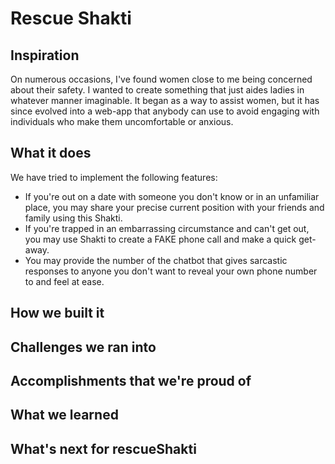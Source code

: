 # Rescue Shakti

## Inspiration
On numerous occasions, I've found women close to me being concerned about their safety. I wanted to create something that just aides ladies in whatever manner imaginable. It began as a way to assist women, but it has since evolved into a web-app that anybody can use to avoid engaging with individuals who make them uncomfortable or anxious.

## What it does
We have tried to implement the following features:
- If you're out on a date with someone you don't know or in an unfamiliar place, you may share your precise current position with your friends and family using this Shakti.
- If you're trapped in an embarrassing circumstance and can't get out, you may use Shakti to create a FAKE phone call and make a quick get-away.
- You may provide the number of the chatbot that gives sarcastic responses to anyone you don't want to reveal your own phone number to and feel at ease.

## How we built it


## Challenges we ran into


## Accomplishments that we're proud of


## What we learned


## What's next for rescueShakti

